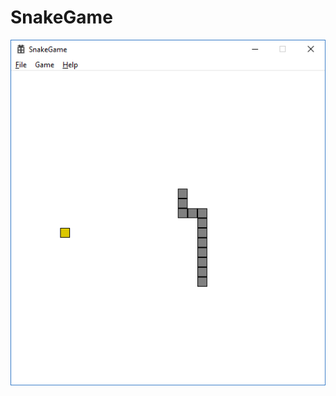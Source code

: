 # SnakeGame
![alt tag](https://raw.githubusercontent.com/jcfromsiberia/SnakeGame/master/Screenshot.png)
